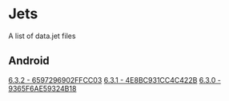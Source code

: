# Jets

A list of data.jet files

## Android

[6.3.2 - 6597296902FFCC03](https://cdn.discordapp.com/attachments/611126212365910036/632156256374751245/data.jet)
[6.3.1 - 4E8BC931CC4C422B](https://cdn.discordapp.com/attachments/611126212365910036/632156335542239232/data.jet)
[6.3.0 - 9365F6AE59324B18](https://cdn.discordapp.com/attachments/611126212365910036/632156400931307520/data.jet)
